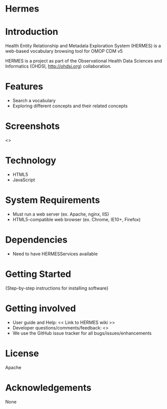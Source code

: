 Hermes
======

Introduction
======

Health Entity Relationship and Metadata Exploration System (HERMES) is a web-based vocabulary browsing tool for OMOP CDM v5

HERMES is a project as part of the Observational Health Data Sciences and Informatics (OHDSI, http://ohdsi.org) collaboration.

Features
======

* Search a vocabulary
* Exploring different concepts and their related concepts


Screenshots
======

<<screenshot of selecting concept>>


Technology
======
* HTML5
* JavaScript


System Requirements
======
* Must run a web server (ex. Apache, nginx, IIS)
* HTML5-compatible web browser (ex. Chrome, IE10+, Firefox)

Dependencies
======

* Need to have HERMESServices available

Getting Started
======


{Step-by-step instructions for installing software}



Getting involved
======
* User guide and Help:  << Link to HERMES wiki  >>
* Developer questions/comments/feedback:  <<Link to developer forum>>
* We use the GitHub issue tracker for all bugs/issues/enhancements

License
======

Apache


Acknowledgements
======

None
